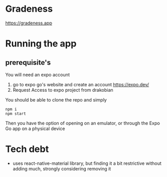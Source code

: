 # Gradeness

https://gradeness.app

# Running the app

## prerequisite's

You will need an expo account

1.  go to expo go's website and create an account https://expo.dev/
2.  Request Access to expo project from drakobian

You should be able to clone the repo and simply

```
npm i
npm start
```

Then you have the option of opening on an emulator, or through the Expo Go app on a physical device

# Tech debt

- uses react-native-material library, but finding it a bit restrictive without adding much, strongly considering removing it
